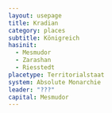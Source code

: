 ```yaml
---
layout: usepage
title: Kradian
category: places
subtitle: Königreich
hasinit:
  - Mesmudor
  - Zarashan
  - Riesstedt
placetype: Territorialstaat
system: Absolute Monarchie
leader: "???"
capital: Mesmudor
---
```



